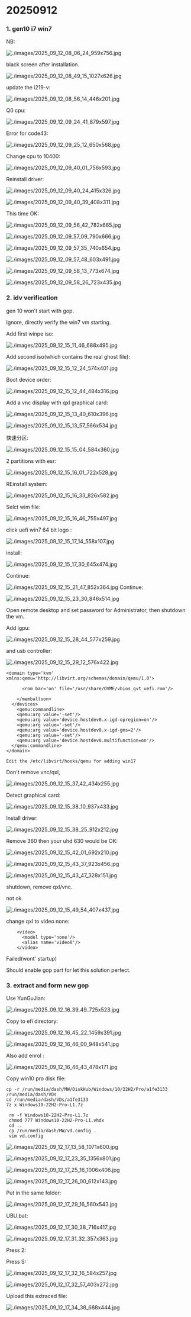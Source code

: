 # 20250912
### 1. gen10 i7 win7
NB:    

![./images/2025_09_12_08_06_24_959x756.jpg](./images/2025_09_12_08_06_24_959x756.jpg)

black screen after installation.    


![./images/2025_09_12_08_49_15_1027x626.jpg](./images/2025_09_12_08_49_15_1027x626.jpg)

update the i219-v:    

![./images/2025_09_12_08_56_14_446x201.jpg](./images/2025_09_12_08_56_14_446x201.jpg)

Q0 cpu:    

![./images/2025_09_12_09_24_41_879x597.jpg](./images/2025_09_12_09_24_41_879x597.jpg)

Error for code43:    

![./images/2025_09_12_09_25_12_650x568.jpg](./images/2025_09_12_09_25_12_650x568.jpg)


Change cpu to 10400:    

![./images/2025_09_12_09_40_01_756x593.jpg](./images/2025_09_12_09_40_01_756x593.jpg)

Reinstall driver:    

![./images/2025_09_12_09_40_24_415x326.jpg](./images/2025_09_12_09_40_24_415x326.jpg)

![./images/2025_09_12_09_40_39_408x311.jpg](./images/2025_09_12_09_40_39_408x311.jpg)

This time OK:     

![./images/2025_09_12_09_56_42_782x665.jpg](./images/2025_09_12_09_56_42_782x665.jpg)

![./images/2025_09_12_09_57_09_790x666.jpg](./images/2025_09_12_09_57_09_790x666.jpg)

![./images/2025_09_12_09_57_35_740x654.jpg](./images/2025_09_12_09_57_35_740x654.jpg)

![./images/2025_09_12_09_57_48_603x491.jpg](./images/2025_09_12_09_57_48_603x491.jpg)

![./images/2025_09_12_09_58_13_773x674.jpg](./images/2025_09_12_09_58_13_773x674.jpg)

![./images/2025_09_12_09_58_26_723x435.jpg](./images/2025_09_12_09_58_26_723x435.jpg)

### 2. idv verification
gen 10 won't start with gop.    

Ignore, directly verify the win7 vm starting.     

Add first winpe iso:     

![./images/2025_09_12_15_11_46_688x495.jpg](./images/2025_09_12_15_11_46_688x495.jpg)

Add second iso(which contains the real ghost file):     

![./images/2025_09_12_15_12_24_574x401.jpg](./images/2025_09_12_15_12_24_574x401.jpg)

Boot device order:      

![./images/2025_09_12_15_12_44_484x316.jpg](./images/2025_09_12_15_12_44_484x316.jpg)

Add a vnc display with qxl graphical card:    

![./images/2025_09_12_15_13_40_610x396.jpg](./images/2025_09_12_15_13_40_610x396.jpg)

![./images/2025_09_12_15_13_57_566x534.jpg](./images/2025_09_12_15_13_57_566x534.jpg)

快速分区:    

![./images/2025_09_12_15_15_04_584x360.jpg](./images/2025_09_12_15_15_04_584x360.jpg)

2 partitions with esr:     

![./images/2025_09_12_15_16_01_722x528.jpg](./images/2025_09_12_15_16_01_722x528.jpg)

REinstall system:    

![./images/2025_09_12_15_16_33_826x582.jpg](./images/2025_09_12_15_16_33_826x582.jpg)

Selct wim file:    

![./images/2025_09_12_15_16_46_755x497.jpg](./images/2025_09_12_15_16_46_755x497.jpg)

click uefi win7 64 bit logo :    

![./images/2025_09_12_15_17_14_558x107.jpg](./images/2025_09_12_15_17_14_558x107.jpg)

install:    

![./images/2025_09_12_15_17_30_645x474.jpg](./images/2025_09_12_15_17_30_645x474.jpg)

Continue:    

![./images/2025_09_12_15_21_47_852x364.jpg](./images/2025_09_12_15_21_47_852x364.jpg)
Continue:    

![./images/2025_09_12_15_23_30_846x514.jpg](./images/2025_09_12_15_23_30_846x514.jpg)

Open remote desktop and set password for Administrator, then shutdown the vm.     


Add igpu:    

![./images/2025_09_12_15_28_44_577x259.jpg](./images/2025_09_12_15_28_44_577x259.jpg)

and usb controller:    

![./images/2025_09_12_15_29_12_576x422.jpg](./images/2025_09_12_15_29_12_576x422.jpg)


```
<domain type='kvm' xmlns:qemu='http://libvirt.org/schemas/domain/qemu/1.0'>

      <rom bar='on' file='/usr/share/OVMF/vbios_gvt_uefi.rom'/>

    </memballoon>
  </devices>
    <qemu:commandline>
    <qemu:arg value='-set'/>
    <qemu:arg value='device.hostdev0.x-igd-opregion=on'/>
    <qemu:arg value='-set'/>
    <qemu:arg value='device.hostdev0.x-igd-gms=2'/>
    <qemu:arg value='-set'/>
    <qemu:arg value='device.hostdev0.multifunction=on'/>
  </qemu:commandline>
</domain>

Edit the /etc/libvirt/hooks/qemu for adding win17
```
Don't remove vnc/qxl,    

![./images/2025_09_12_15_37_42_434x255.jpg](./images/2025_09_12_15_37_42_434x255.jpg)

Detect graphical card:    

![./images/2025_09_12_15_38_10_937x433.jpg](./images/2025_09_12_15_38_10_937x433.jpg)

Install driver:    

![./images/2025_09_12_15_38_25_912x212.jpg](./images/2025_09_12_15_38_25_912x212.jpg)

Remove 360 then your uhd 630 would be OK:     

![./images/2025_09_12_15_42_01_692x210.jpg](./images/2025_09_12_15_42_01_692x210.jpg)

![./images/2025_09_12_15_43_37_923x456.jpg](./images/2025_09_12_15_43_37_923x456.jpg)

![./images/2025_09_12_15_43_47_328x151.jpg](./images/2025_09_12_15_43_47_328x151.jpg)

shutdown, remove qxl/vnc.   

not ok.     

![./images/2025_09_12_15_49_54_407x437.jpg](./images/2025_09_12_15_49_54_407x437.jpg)

change qxl to video none:     

```
    <video>
      <model type='none'/>
      <alias name='video0'/>
    </video>
```
Failed(wont' startup)      

Should enable gop part for let this solution perfect.   

### 3. extract and form new gop
Use YunGuJian:     

![./images/2025_09_12_16_39_49_725x523.jpg](./images/2025_09_12_16_39_49_725x523.jpg)

Copy to efi directory:     

![./images/2025_09_12_16_45_22_1459x391.jpg](./images/2025_09_12_16_45_22_1459x391.jpg)

![./images/2025_09_12_16_46_00_948x541.jpg](./images/2025_09_12_16_46_00_948x541.jpg)

Also add enrol :    

![./images/2025_09_12_16_46_43_478x171.jpg](./images/2025_09_12_16_46_43_478x171.jpg)


Copy  win10 pro disk file:    

```
cp -r /run/media/dash/MW/DiskHub/Windows/10/22H2/Pro/a1fe3133 /run/media/dash/VDs 
cd /run/media/dash/VDs/a1fe3133
7z x Windows10-22H2-Pro-L1.7z 

 rm -f Windows10-22H2-Pro-L1.7z
 chmod 777 Windows10-22H2-Pro-L1.vhdx
 cd ..
 cp /run/media/dash/MW/vd.config .
 vim vd.config
``` 

![./images/2025_09_12_17_13_58_1071x600.jpg](./images/2025_09_12_17_13_58_1071x600.jpg)

![./images/2025_09_12_17_23_35_1356x801.jpg](./images/2025_09_12_17_23_35_1356x801.jpg)

![./images/2025_09_12_17_25_16_1006x406.jpg](./images/2025_09_12_17_25_16_1006x406.jpg)

![./images/2025_09_12_17_26_00_612x143.jpg](./images/2025_09_12_17_26_00_612x143.jpg)

Put in the same folder:    

![./images/2025_09_12_17_29_16_560x543.jpg](./images/2025_09_12_17_29_16_560x543.jpg)

UBU.bat:    

![./images/2025_09_12_17_30_38_716x417.jpg](./images/2025_09_12_17_30_38_716x417.jpg)

![./images/2025_09_12_17_31_32_357x363.jpg](./images/2025_09_12_17_31_32_357x363.jpg)

Press 2:    

Press S:   

![./images/2025_09_12_17_32_16_584x257.jpg](./images/2025_09_12_17_32_16_584x257.jpg)

![./images/2025_09_12_17_32_57_403x272.jpg](./images/2025_09_12_17_32_57_403x272.jpg)

Upload this extraced file:   

![./images/2025_09_12_17_34_38_688x444.jpg](./images/2025_09_12_17_34_38_688x444.jpg)


